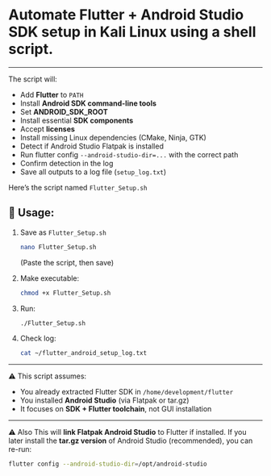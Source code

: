 # Automate **Flutter + Android Studio SDK setup** in Kali Linux using a shell script.
---
The script will:
* Add **Flutter** to `PATH`
* Install **Android SDK command-line tools**
* Set **ANDROID\_SDK\_ROOT**
* Install essential **SDK components**
* Accept **licenses**
* Install missing Linux dependencies (CMake, Ninja, GTK)
* Detect if Android Studio Flatpak is installed
* Run flutter config `--android-studio-dir=...` with the correct path
* Confirm detection in the log
* Save all outputs to a log file (`setup_log.txt`)

Here’s the script named `Flutter_Setup.sh`

## 🔧 Usage:

1. Save as `Flutter_Setup.sh`

   ```bash
   nano Flutter_Setup.sh
   ```

   (Paste the script, then save)

2. Make executable:

   ```bash
   chmod +x Flutter_Setup.sh
   ```

3. Run:

   ```bash
   ./Flutter_Setup.sh
   ```

4. Check log:

   ```bash
   cat ~/flutter_android_setup_log.txt
   ```

---

⚠️ This script assumes:

* You already extracted Flutter SDK in `/home/development/flutter`
* You installed **Android Studio** (via Flatpak or tar.gz)
* It focuses on **SDK + Flutter toolchain**, not GUI installation

---

⚠️ Also This will **link Flatpak Android Studio** to Flutter if installed.
If you later install the **tar.gz version** of Android Studio (recommended), you can re-run:

```bash
flutter config --android-studio-dir=/opt/android-studio
```


